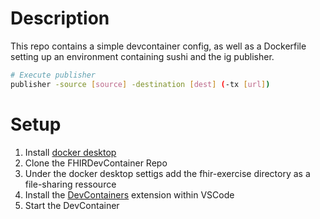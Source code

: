 # Description

This repo contains a simple devcontainer config, as well as a Dockerfile setting up an environment containing sushi and the ig publisher.

```bash
# Execute publisher
publisher -source [source] -destination [dest] (-tx [url])
```

# Setup

1. Install [docker desktop](https://docs.docker.com/desktop/)
2. Clone the FHIRDevContainer Repo
3. Under the docker desktop settigs add the fhir-exercise directory as a file-sharing ressource
4. Install the [DevContainers](https://marketplace.visualstudio.com/items?itemName=ms-vscode-remote.remote-containers) extension within VSCode
5. Start the DevContainer